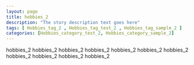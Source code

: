 ```yaml
---
layout: page
title: hobbies_2 
description: "The story description text goes here"
tags: [ Hobbies_tag_2 , Hobbies_tag_test_2 , Hobbies_tag_sample_2 ]
categories: [Hobbies_category_test_2, Hobbies_category_sample_2]
---
```


hobbies_2 hobbies_2 hobbies_2 hobbies_2 hobbies_2 hobbies_2 hobbies_2 hobbies_2 hobbies_2 hobbies_2 hobbies_2 